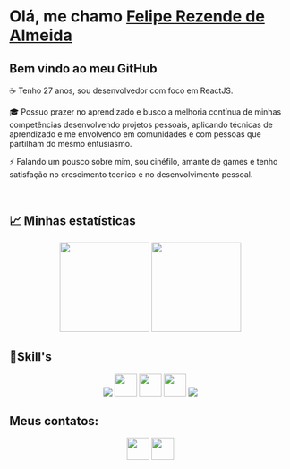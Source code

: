 # Olá, me chamo [Felipe Rezende de Almeida](https://www.linkedin.com/in/felipe-rez-almeida/)
## Bem vindo ao meu GitHub

☕ Tenho 27 anos, sou desenvolvedor com foco em ReactJS.

🎓 Possuo prazer no aprendizado e busco a melhoria contínua de minhas competências desenvolvendo projetos pessoais, aplicando técnicas de aprendizado e me envolvendo em comunidades e com pessoas que partilham do mesmo entusiasmo.

⚡ Falando um pousco sobre mim, sou cinéfilo, amante de games e tenho satisfação no crescimento tecnico e no desenvolvimento pessoal.

<br>

## :chart_with_upwards_trend: Minhas estatísticas

<div align='center'>
  <img height="160em" src="https://github-readme-stats-git-masterrstaa-rickstaa.vercel.app/api?username=Fell1p&show_icons=true&theme=calm&include_all_commits=true&count_private=true"/>
  <img height="160em" src="https://github-readme-stats-git-masterrstaa-rickstaa.vercel.app/api/top-langs/?username=Fell1p&layout=compact&langs_count=7&theme=calm"/>
</div>

## 📑Skill's

<div align="center">     
  <a href = "https://pt-br.reactjs.org/"><img src= "https://raw.githubusercontent.com/JCDMeira/JCDMeira/master/images/react.svg"/></a> 
  <a href="https://developer.mozilla.org/pt-BR/docs/Web/HTML"><img src="https://cdn.jsdelivr.net/gh/devicons/devicon/icons/html5/html5-plain-wordmark.svg" width="40" height="40"/></a> 
  <a href="https://developer.mozilla.org/pt-BR/docs/Web/CSS"> <img src="https://cdn.jsdelivr.net/gh/devicons/devicon/icons/css3/css3-plain-wordmark.svg" width="40" height="40" /></a> 
  <a href="https://developer.mozilla.org/pt-BR/docs/Web/JavaScript"><img src="https://cdn.jsdelivr.net/gh/devicons/devicon/icons/javascript/javascript-original.svg" width="40" height="40"/></a> 
  <a href="https://git-scm.com/"><img src="https://raw.githubusercontent.com/JCDMeira/JCDMeira/master/images/git.svg"/></a>
 </div>
 
 ## Meus contatos: 
 
 <div align="center">
  <a href = "mailto:luofelipe@hotmail.com"><img src="https://cdn.icon-icons.com/icons2/1488/PNG/512/5382-outlook_102516.png" target="_blank" width="40" height="40"></a>
  <a href="https://www.linkedin.com/in/felipe-rez-almeida/" target="_blank"><img src="https://cdn.icon-icons.com/icons2/642/PNG/512/linkedin_icon-icons.com_59208.png" target="_blank" dth="40" height="40"></a> 
</div>
